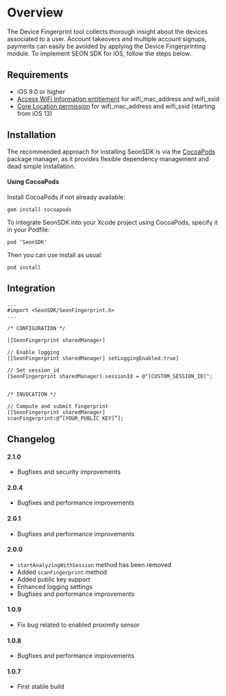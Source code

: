 # Overview

The Device Fingerprint tool collects thorough insight about the devices associated to a user. Account takeovers and multiple account signups, payments can easily be avoided by applying the Device Fingerprinting module. To implement SEON SDK for iOS, follow the steps below.

## Requirements
- iOS 9.0 or higher
- [Access WiFi Information entitlement](https://developer.apple.com/documentation/bundleresources/entitlements/com_apple_developer_networking_wifi-info) for wifi_mac_address and wifi_ssid
- [Core Location permission](https://developer.apple.com/documentation/corelocation/) for wifi_mac_address and wifi_ssid (starting from iOS 13)

## Installation

The recommended approach for installing SeonSDK is via the [CocoaPods](http://cocoapods.org/)  package manager, as it provides flexible dependency management and dead simple installation. 

#### Using CocoaPods

Install CocoaPods if not already available:

```
gem install cocoapods
```

To integrate SeonSDK into your Xcode project using CocoaPods, specify it in your Podfile:

```
pod 'SeonSDK'
```

Then you can use install as usual:

```
pod install
```

## Integration


```
...
#import <SeonSDK/SeonFingerprint.h>
...
```

```
/* CONFIGURATION */

[[SeonFingerprint sharedManager] 

// Enable logging
[[SeonFingerprint sharedManager] setLoggingEnabled:true]

// Set session_id
[SeonFingerprint sharedManager].sessionId = @"[CUSTOM_SESSION_ID]";


/* INVOCATION */

// Compute and submit fingerprint
[[SeonFingerprint sharedManager] scanFingerprint:@”[YOUR_PUBLIC_KEY]”];

```

## Changelog

#### 2.1.0
- Bugfixes and security improvements

#### 2.0.4
- Bugfixes and performance improvements

#### 2.0.1
- Bugfixes and performance improvements

#### 2.0.0
- `startAnalyzingWithSession` method has been removed
- Added `scanFingerprint` method
- Added public key support
- Enhanced logging settings
- Bugfixes and performance improvements

#### 1.0.9
- Fix bug related to enabled proximity sensor

#### 1.0.8
- Bugfixes and performance improvements

#### 1.0.7
- First stable build
